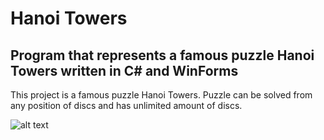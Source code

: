 # Hanoi Towers
## Program that represents a famous puzzle Hanoi Towers written in C# and WinForms
This project is a famous puzzle Hanoi Towers. Puzzle can be solved from any position of discs and has unlimited amount of discs. 

![alt text]()


